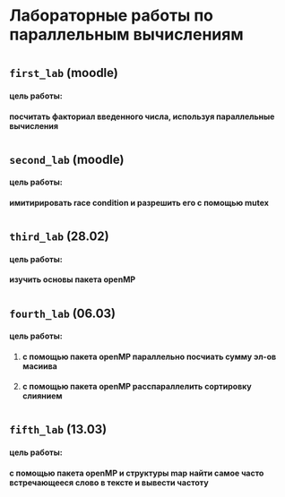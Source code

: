 # Лабораторные работы по параллельным вычислениям
#
## ```first_lab``` (moodle)
#### **цель работы**:
#### посчитать факториал введенного числа, используя параллельные вычисления
#
##  ```second_lab``` (moodle)
#### **цель работы**:
#### имитирировать race condition и разрешить его с помощью mutex
#
## ```third_lab``` (28.02)
#### **цель работы**:
#### изучить основы пакета openMP
#
## ```fourth_lab``` (06.03)
#### **цель работы**: 
1) #### с помощью пакета openMP параллельно посчиать сумму эл-ов масиива
2) #### с помощью пакета openMP расспараллелить сортировку слиянием
#
## ```fifth_lab``` (13.03)
#### **цель работы**:
#### с помощью пакета openMP и структуры map найти самое часто встречающееся слово в тексте и вывести частоту